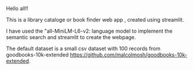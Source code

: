 Hello all!!

This is a library cataloge or book finder web app , created using streamlit.

I have used the "all-MiniLM-L6-v2:  language model to implement the semantic search and streamlit to create the webpage.

The default dataset is a small csv dataset with 100 records from goodbooks-10k-extended https://github.com/malcolmosh/goodbooks-10k-extended. 
